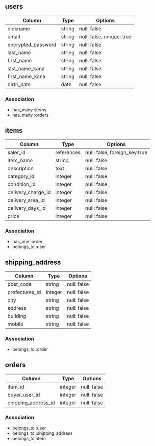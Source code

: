 ## users

|Column            |Type  |Options                  |
|------------------|------|-------------------------|
|nickname          |string|null: false              |
|email             |string|null: false, unique: true|
|encrypted_password|string|null: false              |
|last_name         |string|null: false              |
|first_name        |string|null: false              |
|last_name_kana    |string|null: false              |
|first_name_kana   |string|null: false              |
|birth_date        |date  |null: false              |

### Association
- has_many :items
- has_many :orders



## items

|Column            |Type      |Options                       |
|------------------|----------|------------------------------|
|saler_id          |references|null: false, foreign_key:true |
|item_name         |string    |null: false                   |
|description       |text      |null: false                   |
|category_id       |integer   |null: false                   |
|condition_id      |integer   |null: false                   |
|delivery_charge_id|integer   |null: false                   |
|delivery_area_id  |integer   |null: false                   |
|delivery_days_id  |integer   |null: false                   |
|price             |integer   |null: false                   |

### Association
- has_one :order
- belongs_to :user



## shipping_address

|Column          |Type      |Options        |
|----------------|----------|---------------|
|post_code       |string    |null: false    |
|prefectures_id  |integer   |null: false    |
|city            |string    |null: false    |
|address         |string    |null: false    |
|building        |string    |null: false    |
|mobile          |string    |null: false    |

### Association
- belongs_to :order


## orders

|Column              |Type      |Options        |
|--------------------|----------|---------------|
|item_id             |integer   |null: false    |
|buyer_user_id       |integer   |null: false    |
|chipping_address_id |integer   |null: false    |

### Association
- belongs_to :user
- belongs_to :shipping_address
- belongs_to :item

